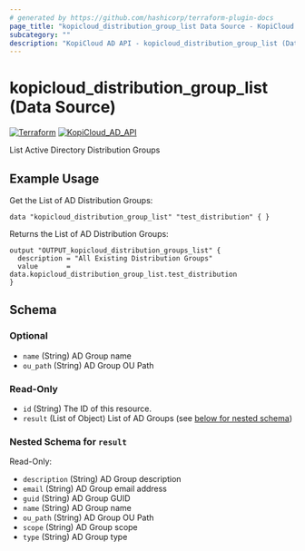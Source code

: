 ```yaml
---
# generated by https://github.com/hashicorp/terraform-plugin-docs
page_title: "kopicloud_distribution_group_list Data Source - KopiCloud AD Provider"
subcategory: ""
description: "KopiCloud AD API - kopicloud_distribution_group_list (Data Source)"
---
```


# kopicloud_distribution_group_list (Data Source)
[![Terraform](https://img.shields.io/badge/terraform-v1.3+-blue.svg)](https://www.terraform.io/downloads.html) 
[![KopiCloud_AD_API](https://img.shields.io/badge/kopiCloud_ad-v1.0+-blueviolet.svg)](https://www.kopicloud-ad-api.com)

List Active Directory Distribution Groups

## Example Usage

Get the List of AD Distribution Groups:
```
data "kopicloud_distribution_group_list" "test_distribution" { }
```

Returns the List of AD Distribution Groups:
```
output "OUTPUT_kopicloud_distribution_groups_list" {
  description = "All Existing Distribution Groups"
  value       = data.kopicloud_distribution_group_list.test_distribution
}
```

<!-- schema generated by tfplugindocs -->
## Schema

### Optional

- `name` (String) AD Group name
- `ou_path` (String) AD Group OU Path

### Read-Only

- `id` (String) The ID of this resource.
- `result` (List of Object) List of AD Groups (see [below for nested schema](#nestedatt--result))

<a id="nestedatt--result"></a>
### Nested Schema for `result`

Read-Only:

- `description` (String) AD Group description
- `email` (String) AD Group email address
- `guid` (String) AD Group GUID
- `name` (String) AD Group name
- `ou_path` (String) AD Group OU Path
- `scope` (String) AD Group scope
- `type` (String) AD Group type 
